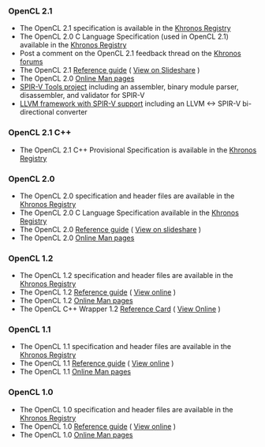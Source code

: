 ### OpenCL 2.1

*   The OpenCL 2.1 specification is available in the [Khronos Registry](https://www.khronos.org/registry/cl/)
*   The OpenCL 2.0 C Language Specification (used in OpenCL 2.1) available in the [Khronos Registry](https://www.khronos.org/registry/cl/specs/opencl-2.0-openclc.pdf)
*   Post a comment on the OpenCL 2.1 feedback thread on the [Khronos forums](https://www.khronos.org/opencl/opencl_feedback_forum)
*   The OpenCL 2.1 [Reference guide](https://www.khronos.org/developers/reference-cards/ "Download the OpenCL reference guide") ( [View on Slideshare](http://www.slideshare.net/Khronos_Group/opencl-21-reference-guide) )
*   The OpenCL 2.0 [Online Man pages](https://www.khronos.org/registry/cl/sdk/2.1/docs/man/xhtml/)
*   [](NEW) [SPIR-V Tools project](https://github.com/KhronosGroup/SPIRV-Tools) including an assembler, binary module parser, disassembler, and validator for SPIR-V
*   [](NEW) [LLVM framework with SPIR-V support](https://github.com/KhronosGroup/SPIRV-LLVM) including an LLVM <-> SPIR-V bi-directional converter

### OpenCL 2.1 C++
*	The OpenCL 2.1 C++ Provisional Specification is available in the [Khronos Registry](https://www.khronos.org/registry/cl/specs/opencl-2.1-openclc++.pdf)


### OpenCL 2.0

*   The OpenCL 2.0 specification and header files are available in the [Khronos Registry](https://www.khronos.org/registry/cl/)
*   The OpenCL 2.0 C Language Specification available in the [Khronos Registry](https://www.khronos.org/registry/cl/specs/opencl-2.0-openclc.pdf)
*   The OpenCL 2.0 [Reference guide](https://www.khronos.org/developers/reference-cards/ "Download the OpenCL quick reference card") ( [View on slideshare](http://www.khronos.org/developers/view_online/24503911) )
*   The OpenCL 2.0 [Online Man pages](https://www.khronos.org/registry/cl/sdk/2.0/docs/man/xhtml/)

### OpenCL 1.2

*   The OpenCL 1.2 specification and header files are available in the [Khronos Registry](https://www.khronos.org/registry/cl/)
*   The OpenCL 1.2 [Reference guide](/developers/reference-cards/ "Download the OpenCL quick reference card") ( [View online](http://www.khronos.org/developers/view_online/12577567) )
*   The OpenCL 1.2 [Online Man pages](https://www.khronos.org/registry/cl/sdk/1.2/docs/man/xhtml/)
*   The OpenCL C++ Wrapper 1.2 [Reference Card](/files/OpenCLPP12-reference-card.pdf) ( [View Online](http://www.khronos.org/developers/view_online/28369654) )

### OpenCL 1.1

*   The OpenCL 1.1 specification and header files are available in the [Khronos Registry](https://www.khronos.org/registry/cl/)
*   The OpenCL 1.1 [Reference guide](https://www.khronos.org/developers/reference-cards/ "Download the OpenCL quick reference card") ( [View online](http://www.khronos.org/developers/view_online/12577561) )
*   The OpenCL 1.1 [Online Man pages](https://www.khronos.org/registry/cl/sdk/1.1/docs/man/xhtml/)

### OpenCL 1.0

*   The OpenCL 1.0 specification and header files are available in the [Khronos Registry](https://www.khronos.org/registry/cl/)
*   The OpenCL 1.0 [Reference guide](https://www.khronos.org/developers/reference-cards/ "Download the OpenCL quick reference card") ( [View online](http://www.khronos.org/developers/view_online/12577534) )
*   The OpenCL 1.0 [Online Man pages](https://www.khronos.org/registry/cl/sdk/1.0/docs/man/xhtml/)